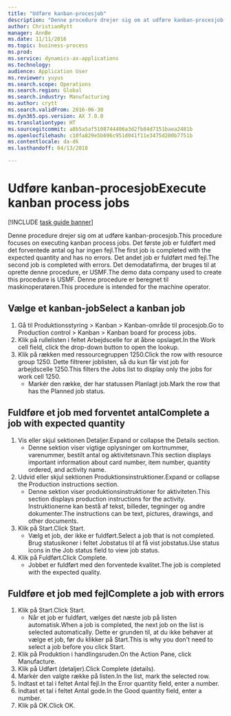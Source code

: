 ```yaml
--- 
title: "Udføre kanban-procesjob"
description: "Denne procedure drejer sig om at udføre kanban-procesjob."
author: ChristianRytt
manager: AnnBe
ms.date: 11/11/2016
ms.topic: business-process
ms.prod: 
ms.service: dynamics-ax-applications
ms.technology: 
audience: Application User
ms.reviewer: yuyus
ms.search.scope: Operations
ms.search.region: Global
ms.search.industry: Manufacturing
ms.author: crytt
ms.search.validFrom: 2016-06-30
ms.dyn365.ops.version: AX 7.0.0
ms.translationtype: HT
ms.sourcegitcommit: a8b5a5af5108744406a3d2fb84d7151baea2481b
ms.openlocfilehash: c10fa829e5b696c951d041f11e3475d200b7751b
ms.contentlocale: da-dk
ms.lasthandoff: 04/13/2018

---
```

# <a name="execute-kanban-process-jobs"></a><span data-ttu-id="24776-103">Udføre kanban-procesjob</span><span class="sxs-lookup"><span data-stu-id="24776-103">Execute kanban process jobs</span></span>

[!INCLUDE [task guide banner](../../includes/task-guide-banner.md)]

<span data-ttu-id="24776-104">Denne procedure drejer sig om at udføre kanban-procesjob.</span><span class="sxs-lookup"><span data-stu-id="24776-104">This procedure focuses on executing kanban process jobs.</span></span> <span data-ttu-id="24776-105">Det første job er fuldført med det forventede antal og har ingen fejl.</span><span class="sxs-lookup"><span data-stu-id="24776-105">The first job is completed with the expected quantity and has no errors.</span></span> <span data-ttu-id="24776-106">Det andet job er fuldført med fejl.</span><span class="sxs-lookup"><span data-stu-id="24776-106">The second job is completed with errors.</span></span> <span data-ttu-id="24776-107">Det demodatafirma, der bruges til at oprette denne procedure, er USMF.</span><span class="sxs-lookup"><span data-stu-id="24776-107">The demo data company used to create this procedure is USMF.</span></span> <span data-ttu-id="24776-108">Denne procedure er beregnet til maskinoperatøren.</span><span class="sxs-lookup"><span data-stu-id="24776-108">This procedure is intended for the machine operator.</span></span>


## <a name="select-a-kanban-job"></a><span data-ttu-id="24776-109">Vælge et kanban-job</span><span class="sxs-lookup"><span data-stu-id="24776-109">Select a kanban job</span></span>
1. <span data-ttu-id="24776-110">Gå til Produktionsstyring > Kanban > Kanban-område til procesjob.</span><span class="sxs-lookup"><span data-stu-id="24776-110">Go to Production control > Kanban > Kanban board for process jobs.</span></span>
2. <span data-ttu-id="24776-111">Klik på rullelisten i feltet Arbejdscelle for at åbne opslaget.</span><span class="sxs-lookup"><span data-stu-id="24776-111">In the Work cell field, click the drop-down button to open the lookup.</span></span>
3. <span data-ttu-id="24776-112">Klik på rækken med ressourcegruppen 1250.</span><span class="sxs-lookup"><span data-stu-id="24776-112">Click the row with resource group 1250.</span></span> <span data-ttu-id="24776-113">Dette filtrerer joblisten, så du kun får vist job for arbejdscelle 1250.</span><span class="sxs-lookup"><span data-stu-id="24776-113">This filters the Jobs list to display only the jobs for work cell 1250.</span></span>
    * <span data-ttu-id="24776-114">Markér den række, der har statussen Planlagt job.</span><span class="sxs-lookup"><span data-stu-id="24776-114">Mark the row that has the Planned job status.</span></span>  

## <a name="complete-a-job-with-expected-quantity"></a><span data-ttu-id="24776-115">Fuldføre et job med forventet antal</span><span class="sxs-lookup"><span data-stu-id="24776-115">Complete a job with expected quantity</span></span>
1. <span data-ttu-id="24776-116">Vis eller skjul sektionen Detaljer.</span><span class="sxs-lookup"><span data-stu-id="24776-116">Expand or collapse the Details section.</span></span>
    * <span data-ttu-id="24776-117">Denne sektion viser vigtige oplysninger om kortnummer, varenummer, bestilt antal og aktivitetsnavn.</span><span class="sxs-lookup"><span data-stu-id="24776-117">This section displays important information about card number, item number, quantity ordered, and activity name.</span></span>  
2. <span data-ttu-id="24776-118">Udvid eller skjul sektionen Produktionsinstruktioner.</span><span class="sxs-lookup"><span data-stu-id="24776-118">Expand or collapse the Production instructions section.</span></span>
    * <span data-ttu-id="24776-119">Denne sektion viser produktionsinstruktioner for aktiviteten.</span><span class="sxs-lookup"><span data-stu-id="24776-119">This section displays production instructions for the activity.</span></span> <span data-ttu-id="24776-120">Instruktionerne kan bestå af tekst, billeder, tegninger og andre dokumenter.</span><span class="sxs-lookup"><span data-stu-id="24776-120">The instructions can be text, pictures, drawings, and other documents.</span></span>  
3. <span data-ttu-id="24776-121">Klik på Start.</span><span class="sxs-lookup"><span data-stu-id="24776-121">Click Start.</span></span>
    * <span data-ttu-id="24776-122">Vælg et job, der ikke er fuldført.</span><span class="sxs-lookup"><span data-stu-id="24776-122">Select a job that is not completed.</span></span> <span data-ttu-id="24776-123">Brug statusikoner i feltet Jobstatus til at få vist jobstatus.</span><span class="sxs-lookup"><span data-stu-id="24776-123">Use status icons in the Job status field to view job status.</span></span>      
4. <span data-ttu-id="24776-124">Klik på Fuldført.</span><span class="sxs-lookup"><span data-stu-id="24776-124">Click Complete.</span></span>
    * <span data-ttu-id="24776-125">Jobbet er fuldført med den forventede kvalitet.</span><span class="sxs-lookup"><span data-stu-id="24776-125">The job is completed with the expected quality.</span></span>  

## <a name="complete-a-job-with-errors"></a><span data-ttu-id="24776-126">Fuldføre et job med fejl</span><span class="sxs-lookup"><span data-stu-id="24776-126">Complete a job with errors</span></span>
1. <span data-ttu-id="24776-127">Klik på Start.</span><span class="sxs-lookup"><span data-stu-id="24776-127">Click Start.</span></span>
    * <span data-ttu-id="24776-128">Når et job er fuldført, vælges det næste job på listen automatisk.</span><span class="sxs-lookup"><span data-stu-id="24776-128">When a job is completed, the next job on the list is selected automatically.</span></span> <span data-ttu-id="24776-129">Dette er grunden til, at du ikke behøver at vælge et job, før du klikker på Start.</span><span class="sxs-lookup"><span data-stu-id="24776-129">This is why you don't need to select a job before you click Start.</span></span>  
2. <span data-ttu-id="24776-130">Klik på Produktion i handlingsruden.</span><span class="sxs-lookup"><span data-stu-id="24776-130">On the Action Pane, click Manufacture.</span></span>
3. <span data-ttu-id="24776-131">Klik på Udført (detaljer).</span><span class="sxs-lookup"><span data-stu-id="24776-131">Click Complete (details).</span></span>
4. <span data-ttu-id="24776-132">Markér den valgte række på listen.</span><span class="sxs-lookup"><span data-stu-id="24776-132">In the list, mark the selected row.</span></span>
5. <span data-ttu-id="24776-133">Indtast et tal i feltet Antal fejl.</span><span class="sxs-lookup"><span data-stu-id="24776-133">In the Error quantity field, enter a number.</span></span>
6. <span data-ttu-id="24776-134">Indtast et tal i feltet Antal gode.</span><span class="sxs-lookup"><span data-stu-id="24776-134">In the Good quantity field, enter a number.</span></span>
7. <span data-ttu-id="24776-135">Klik på OK.</span><span class="sxs-lookup"><span data-stu-id="24776-135">Click OK.</span></span>


